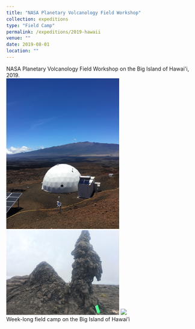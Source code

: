 ```yaml
---
title: "NASA Planetary Volcanology Field Workshop"
collection: expeditions
type: "Field Camp"
permalink: /expeditions/2019-hawaii
venue: ""
date: 2019-08-01
location: ""
---
```


NASA Planetary Volcanology Field Workshop on the Big Island of Hawai'i, 2019.
<br/><img src='/images/IMG_0390(1).JPG' width='300'/>
<img src='/images/IMG_0496(1).JPG' width='300'/>
<img src='/images/HawaiiGroupPic.png' width='600'/><br/>
Week-long field camp on the Big Island of Hawai’i